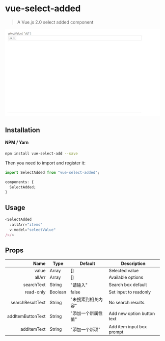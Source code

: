 # vue-select-added

> A Vue.js 2.0 select added component

<p align="center">
  <img src="demo.gif" width="750" alt="test"/>
</p>

## Installation

#### NPM / Yarn

```bash
npm install vue-select-add --save
```

Then you need to import and register it:

```js
import SelectAdded from "vue-select-added";
```

```js
components: {
  SelectAdded;
}
```

## Usage

```js
<SelectAdded
  :allArr="items"
  v-model="selectValue"
/>/>
```

## Props
| Name | Type | Default | Description |
| ---:| --- | ---| --- |
| value | Array | [] | Selected value |
| allArr | Array | [] | Available options |
| searchText | String | "请输入" | Search box default |
| read-only | Boolean | false | Set input to readonly |
| searchResultText | String | "未搜索到相关内容" | No search results |
| addItemButtonText | String | "添加一个新属性值" | Add new option button text |
| addItemText | String | "添加一个新项" | Add item input box prompt |

